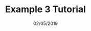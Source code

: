 ---
title: Example 3 Tutorial
date: 02/05/2019
blurb: An example tutorial to help people to use Kitura
---